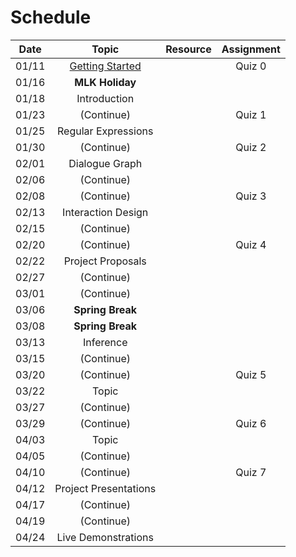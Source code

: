 # Schedule

| Date  |             Topic              | Resource | Assignment |
|:-----:|:------------------------------:|:---------|:----------:|
| 01/11 | [Getting Started](syllabus.md) |          |   Quiz 0   |
| 01/16 |        **MLK Holiday**         |          |            |
| 01/18 |          Introduction          |          |            |
| 01/23 |           (Continue)           |          |   Quiz 1   |
| 01/25 |      Regular Expressions       |          |            |
| 01/30 |           (Continue)           |          |   Quiz 2   |
| 02/01 |         Dialogue Graph         |          |            |
| 02/06 |           (Continue)           |          |            |
| 02/08 |           (Continue)           |          |   Quiz 3   |
| 02/13 |       Interaction Design       |          |            |
| 02/15 |           (Continue)           |          |            |
| 02/20 |           (Continue)           |          |   Quiz 4   |
| 02/22 |       Project Proposals        |          |            |
| 02/27 |           (Continue)           |          |            |
| 03/01 |           (Continue)           |          |            |
| 03/06 |        **Spring Break**        |          |            |
| 03/08 |        **Spring Break**        |          |            |
| 03/13 |           Inference            |          |            |
| 03/15 |           (Continue)           |          |            |
| 03/20 |           (Continue)           |          |   Quiz 5   |
| 03/22 |             Topic              |          |            |
| 03/27 |           (Continue)           |          |            |
| 03/29 |           (Continue)           |          |   Quiz 6   |
| 04/03 |             Topic              |          |            |
| 04/05 |           (Continue)           |          |            |
| 04/10 |           (Continue)           |          |   Quiz 7   |
| 04/12 |     Project Presentations      |          |            |
| 04/17 |           (Continue)           |          |            |
| 04/19 |           (Continue)           |          |            |
| 04/24 |      Live Demonstrations       |          |            |
